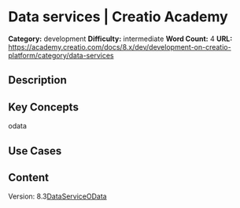 # Data services | Creatio Academy

**Category:** development **Difficulty:** intermediate **Word Count:** 4
**URL:**
https://academy.creatio.com/docs/8.x/dev/development-on-creatio-platform/category/data-services

## Description

## Key Concepts

odata

## Use Cases

## Content

Version:
8.3[DataService](/docs/8.x/dev/development-on-creatio-platform/category/dataservice)[OData](/docs/8.x/dev/development-on-creatio-platform/category/odata)

